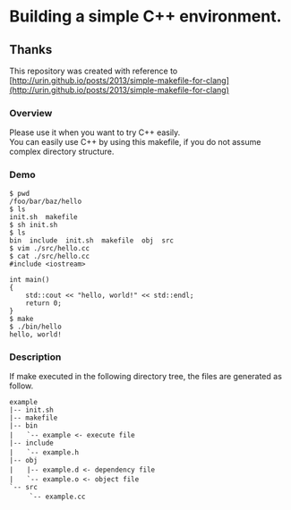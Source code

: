 # Building a simple C++ environment.

## Thanks

This repository was created with reference to [http://urin.github.io/posts/2013/simple-makefile-for-clang](http://urin.github.io/posts/2013/simple-makefile-for-clang)

### Overview

Please use it when you want to try C++ easily.  
You can easily use C++ by using this makefile, if you do not assume complex directory structure.

### Demo

```shell
$ pwd
/foo/bar/baz/hello
$ ls
init.sh  makefile
$ sh init.sh
$ ls
bin  include  init.sh  makefile  obj  src
$ vim ./src/hello.cc
$ cat ./src/hello.cc
#include <iostream>

int main()
{
    std::cout << "hello, world!" << std::endl;
    return 0;
}
$ make
$ ./bin/hello
hello, world!
```

### Description

If make executed in the following directory tree, the files are generated as follow.

```text
example
|-- init.sh
|-- makefile
|-- bin
|　　`-- example <- execute file
|-- include
|　　`-- example.h
|-- obj
|　　|-- example.d <- dependency file
|　　`-- example.o <- object file
`-- src
　　　`-- example.cc
```
